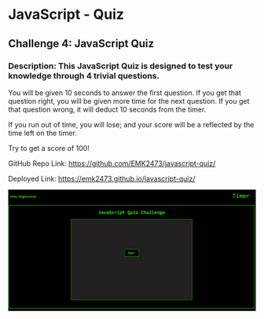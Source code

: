 # JavaScript - Quiz
## Challenge 4: JavaScript Quiz
### Description: This JavaScript Quiz is designed to test your knowledge through 4 trivial questions.

You will be given 10 seconds to answer the first question. If you get that question right, you will be given more time for the next question. If you get that question wrong, it will deduct 10 seconds from the timer. 

If you run out of time, you will lose; and your score will be a reflected by the time left on the timer.

Try to get a score of 100!


GitHub Repo Link: https://github.com/EMK2473/javascript-quiz/

Deployed Link: https://emk2473.github.io/javascript-quiz/


![JavaScript Screenshot](./assets/JSquizSS.jpg)